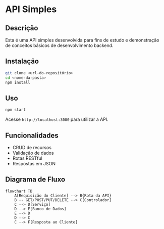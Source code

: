 # API Simples

## Descrição

Esta é uma API simples desenvolvida para fins de estudo e demonstração de conceitos básicos de desenvolvimento backend.

## Instalação

```bash
git clone <url-do-repositório>
cd <nome-da-pasta>
npm install
```

## Uso

```bash
npm start
```

Acesse `http://localhost:3000` para utilizar a API.

## Funcionalidades

- CRUD de recursos
- Validação de dados
- Rotas RESTful
- Respostas em JSON

## Diagrama de Fluxo

```mermaid
flowchart TD
    A[Requisição do Cliente] --> B{Rota da API}
    B -- GET/POST/PUT/DELETE --> C[Controlador]
    C --> D[Serviço]
    D --> E[Banco de Dados]
    E --> D
    D --> C
    C --> F[Resposta ao Cliente]
```